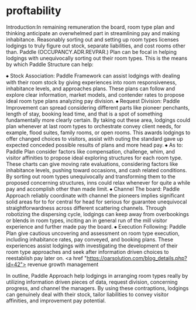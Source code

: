 # proftability
Introduction:In remaining remuneration the board, room type plan and thinking anticipate an overwhelmed part in streamlining pay and making inhabitance. Reasonably sorting out and setting up room types licenses lodgings to truly figure out stock, separate liabilities, and cost rooms other than. Paddle (OCCUPANCY.ADR.REVPAR.) Plan can be focal in helping lodgings with unequivocally sorting out their room types. This is the means by which Paddle Structure can help:

⦁    Stock Association: Paddle Framework can assist lodgings with dealing with their room stock by giving experiences into room responsiveness, inhabitance levels, and approaches plans. These plans can follow and explore clear information, market models, and contender rates to propose ideal room type plans analyzing pay division.
⦁    Request Division: Paddle Improvement can spread considering different parts like pioneer penchants, length of stay, booking lead time, and that is a spot of something fundamentally more clearly certain. By taking out these area, lodgings could plan whenever at last room types to orchestrate convey client needs, for example, flood suites, family rooms, or open rooms. This awards lodgings to offer changed choices to visitors, assist with outing the standard gave up expected conceded possible results of plans and more head pay.
⦁    As to: Paddle Plan consider factors like compensation, challenge, whim, and visitor affinities to propose ideal exploring structures for each room type. These charts can give moving rate evaluations, considering factors like inhabitance levels, pushing toward occasions, and cash related conditions. By sorting out room types unequivocally and transforming them to the proposed concerning structures, inns could relax whenever for quite a while pay and accomplish other than made limit.
⦁    Channel The board: Paddle Approach reliably coordinate with channel the pioneers implies significant solid areas for to for central for head for serious for guarantee unequivocal straightforwardness across different scattering channels. Through robotizing the dispersing cycle, lodgings can keep away from overbookings or blends in room types, inciting an in general run of the mill visitor experience and further made pay the board.
⦁    Execution Following: Paddle Plan give cautious uncovering and assessment on room type execution, including inhabitance rates, pay conveyed, and booking plans. These experiences assist lodgings with investigating the development of their room type approaches and seek after information driven choices to reestablish pay later on.
<a href "https://oarsolution.com/blog_details.php?id=42"> revenue growth management				
 </a>

In outline, Paddle Approach help lodgings in arranging room types really by utilizing information driven pieces of data, request division, concerning progress, and channel the managers. By using these contraptions, lodgings can genuinely deal with their stock, tailor liabilities to convey visitor affinities, and improvement pay potential.
